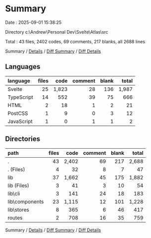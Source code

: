 # Summary

Date : 2025-09-01 15:38:25

Directory c:\\Andrew\\Personal Dev\\Svelte\\Atlas\\src

Total : 43 files,  2402 codes, 69 comments, 217 blanks, all 2688 lines

Summary / [Details](details.md) / [Diff Summary](diff.md) / [Diff Details](diff-details.md)

## Languages
| language | files | code | comment | blank | total |
| :--- | ---: | ---: | ---: | ---: | ---: |
| Svelte | 25 | 1,823 | 28 | 136 | 1,987 |
| TypeScript | 14 | 552 | 39 | 75 | 666 |
| HTML | 2 | 18 | 1 | 2 | 21 |
| PostCSS | 1 | 9 | 0 | 3 | 12 |
| JavaScript | 1 | 0 | 1 | 1 | 2 |

## Directories
| path | files | code | comment | blank | total |
| :--- | ---: | ---: | ---: | ---: | ---: |
| . | 43 | 2,402 | 69 | 217 | 2,688 |
| . (Files) | 4 | 32 | 8 | 7 | 47 |
| lib | 37 | 1,662 | 45 | 175 | 1,882 |
| lib (Files) | 3 | 41 | 3 | 10 | 54 |
| lib\\cli | 3 | 141 | 24 | 18 | 183 |
| lib\\components | 23 | 1,115 | 12 | 101 | 1,228 |
| lib\\stores | 8 | 365 | 6 | 46 | 417 |
| routes | 2 | 708 | 16 | 35 | 759 |

Summary / [Details](details.md) / [Diff Summary](diff.md) / [Diff Details](diff-details.md)